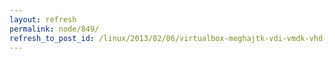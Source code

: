 ```yaml
---
layout: refresh
permalink: node/849/
refresh_to_post_id: /linux/2013/02/06/virtualbox-meghajtk-vdi-vmdk-vhd-stb-direkt-elrse
---
```

